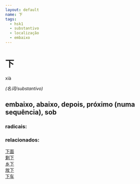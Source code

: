 ```yaml
--- 
layout: default
name: 下 
tags: 
  - hsk1
  - substantivo
  - localização
  - embaixo
--- 
```

# 下 
xià  
 
*(名词/substantivo)*  
## embaixo, abaixo, depois, próximo (numa sequência), sob 
### radicais: 
### relacionados: 
[下面](/zhengshidu/hsk3/下面)  
[剩下](/zhengshidu/hsk5/剩下)  
[乡下](/zhengshidu/hsk7-9/乡下)  
[放下](/zhengshidu/outras/放下)  
[下车](/zhengshidu/outras/下车)  
